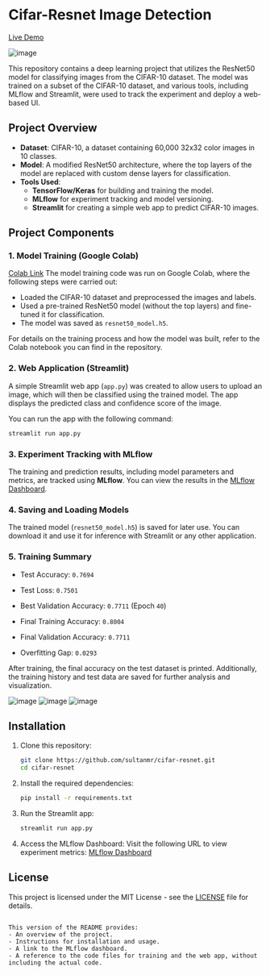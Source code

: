 # Cifar-Resnet Image Detection
[Live Demo](https://cifar-resnet-jmydtirbappnr8cgextdtag.streamlit.app/)

![image](https://github.com/user-attachments/assets/15da1f91-9be1-4727-ab8f-a3d25ce59dcc)

           
This repository contains a deep learning project that utilizes the ResNet50 model for classifying images from the CIFAR-10 dataset. The model was trained on a subset of the CIFAR-10 dataset, and various tools, including MLflow and Streamlit, were used to track the experiment and deploy a web-based UI.

## Project Overview

- **Dataset**: CIFAR-10, a dataset containing 60,000 32x32 color images in 10 classes.
- **Model**: A modified ResNet50 architecture, where the top layers of the model are replaced with custom dense layers for classification.
- **Tools Used**:
  - **TensorFlow/Keras** for building and training the model.
  - **MLflow** for experiment tracking and model versioning.
  - **Streamlit** for creating a simple web app to predict CIFAR-10 images.

## Project Components

### 1. Model Training (Google Colab)
[Colab Link](https://github.com/sultanmr/cifar-resnet/blob/main/train_cifar10_resnet50.ipynb)
The model training code was run on Google Colab, where the following steps were carried out:
- Loaded the CIFAR-10 dataset and preprocessed the images and labels.
- Used a pre-trained ResNet50 model (without the top layers) and fine-tuned it for classification.
- The model was saved as `resnet50_model.h5`.

For details on the training process and how the model was built, refer to the Colab notebook you can find in the repository.

### 2. Web Application (Streamlit)

A simple Streamlit web app (`app.py`) was created to allow users to upload an image, which will then be classified using the trained model. The app displays the predicted class and confidence score of the image.

You can run the app with the following command:

```bash
streamlit run app.py
```

### 3. Experiment Tracking with MLflow

The training and prediction results, including model parameters and metrics, are tracked using **MLflow**. You can view the results in the [MLflow Dashboard](https://dagshub.com/sultanmr/my-first-repo.mlflow/#/experiments/2/runs/d5b1592339de4915ab846b7e0bc41813/artifacts/).

### 4. Saving and Loading Models

The trained model (`resnet50_model.h5`) is saved for later use. You can download it and use it for inference with Streamlit or any other application.

###  5. Training Summary

- Test Accuracy: `0.7694`
- Test Loss: `0.7501`

- Best Validation Accuracy: `0.7711` (Epoch `40`)
- Final Training Accuracy: `0.8004`
- Final Validation Accuracy: `0.7711`
- Overfitting Gap: `0.0293`

After training, the final accuracy on the test dataset is printed. Additionally, the training history and test data are saved for further analysis and visualization.

![image](https://github.com/user-attachments/assets/4a3df249-c8aa-413f-9279-152c6afbc64d)
![image](https://github.com/user-attachments/assets/bc3da94d-3092-446f-adfc-8195a3224995)
![image](https://github.com/user-attachments/assets/5d2f82b5-e94a-4adb-aee8-13efc60c9ffc)

## Installation

1. Clone this repository:
   ```bash
   git clone https://github.com/sultanmr/cifar-resnet.git
   cd cifar-resnet
   ```

2. Install the required dependencies:
   ```bash
   pip install -r requirements.txt
   ```

3. Run the Streamlit app:
   ```bash
   streamlit run app.py
   ```

4. Access the MLflow Dashboard:
   Visit the following URL to view experiment metrics: [MLflow Dashboard](https://dagshub.com/sultanmr/my-first-repo.mlflow/#/experiments/2/runs/bfc550c5403b44c0a980c0629be2de58/artifacts)

## License

This project is licensed under the MIT License - see the [LICENSE](LICENSE) file for details.
```

This version of the README provides:
- An overview of the project.
- Instructions for installation and usage.
- A link to the MLflow dashboard.
- A reference to the code files for training and the web app, without including the actual code.
